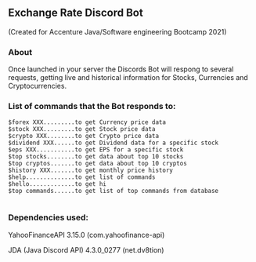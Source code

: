 ## Exchange Rate Discord Bot
(Created for Accenture Java/Software engineering Bootcamp 2021) 

### About
Once launched in your server the Discords Bot will respong to several requests, getting live and historical information for Stocks, Currencies and Cryptocurrencies.

### List of commands that the Bot responds to:
```
$forex XXX.........to get Currency price data
$stock XXX.........to get Stock price data
$crypto XXX........to get Crypto price data
$dividend XXX......to get Dividend data for a specific stock 
$eps XXX...........to get EPS for a specific stock
$top stocks........to get data about top 10 stocks 
$top cryptos.......to get data about top 10 cryptos  
$history XXX.......to get monthly price history 
$help..............to get list of commands 
$hello.............to get hi  
$top commands......to get list of top commands from database 
                  
```

### Dependencies used:
YahooFinanceAPI 3.15.0 (com.yahoofinance-api)

JDA (Java Discord API) 4.3.0_0277 (net.dv8tion)
